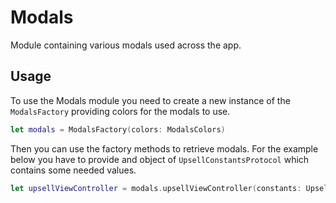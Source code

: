 # Modals

Module containing various modals used across the app.

## Usage

To use the Modals module you need to create a new instance of the `ModalsFactory` providing colors for the modals to use.

```swift
let modals = ModalsFactory(colors: ModalsColors)
```

Then you can use the factory methods to retrieve modals. For the example below you have to provide and object of `UpsellConstantsProtocol` which contains some needed values.

```swift
let upsellViewController = modals.upsellViewController(constants: UpsellConstantsProtocol)
```
